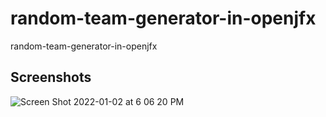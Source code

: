 # random-team-generator-in-openjfx
 random-team-generator-in-openjfx

## Screenshots

![Screen Shot 2022-01-02 at 6 06 20 PM](https://user-images.githubusercontent.com/114015/147891816-aa8485f1-db4e-4df0-b68d-a682e9e9e2f4.png)
